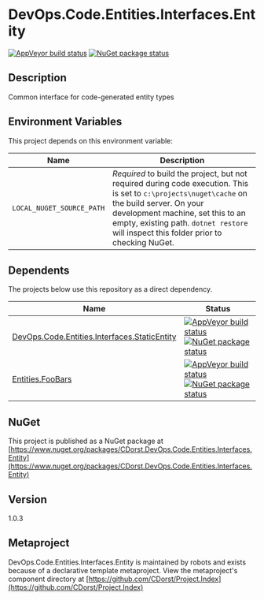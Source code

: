 # DevOps.Code.Entities.Interfaces.Entity

[![AppVeyor build status](https://img.shields.io/appveyor/ci/cdorst/devops-code-entities-interfaces-entity.svg?label=AppVeyor&style=for-the-badge)](https://ci.appveyor.com/project/cdorst/devops-code-entities-interfaces-entity)
[![NuGet package status](https://img.shields.io/nuget/v/CDorst.DevOps.Code.Entities.Interfaces.Entity.svg?label=NuGet&style=for-the-badge)](https://www.nuget.org/packages/CDorst.DevOps.Code.Entities.Interfaces.Entity)

## Description

Common interface for code-generated entity types

## Environment Variables

This project depends on this environment variable:

Name | Description
---- | -----------
`LOCAL_NUGET_SOURCE_PATH` | *Required* to build the project, but not required during code execution. This is set to `c:\projects\nuget\cache` on the build server. On your development machine, set this to an empty, existing path. `dotnet restore` will inspect this folder prior to checking NuGet.

## Dependents

The projects below use this repository as a direct dependency.

Name | Status
---- | ------
[DevOps.Code.Entities.Interfaces.StaticEntity](https://github.com/CDorst/DevOps.Code.Entities.Interfaces.StaticEntity) | [![AppVeyor build status](https://img.shields.io/appveyor/ci/cdorst/devops-code-entities-interfaces-staticentity.svg?label=AppVeyor&style=flat-square)](https://ci.appveyor.com/project/cdorst/devops-code-entities-interfaces-staticentity) [![NuGet package status](https://img.shields.io/nuget/v/CDorst.DevOps.Code.Entities.Interfaces.StaticEntity.svg?label=NuGet&style=flat-square)](https://www.nuget.org/packages/CDorst.DevOps.Code.Entities.Interfaces.StaticEntity)
[Entities.FooBars](https://github.com/CDorst/Entities.FooBars) | [![AppVeyor build status](https://img.shields.io/appveyor/ci/cdorst/entities-foobars.svg?label=AppVeyor&style=flat-square)](https://ci.appveyor.com/project/cdorst/entities-foobars) [![NuGet package status](https://img.shields.io/nuget/v/CDorst.Entities.FooBars.svg?label=NuGet&style=flat-square)](https://www.nuget.org/packages/CDorst.Entities.FooBars)

## NuGet


This project is published as a NuGet package at [https://www.nuget.org/packages/CDorst.DevOps.Code.Entities.Interfaces.Entity](https://www.nuget.org/packages/CDorst.DevOps.Code.Entities.Interfaces.Entity)

## Version

1.0.3

## Metaproject

DevOps.Code.Entities.Interfaces.Entity is maintained by robots and exists because of a declarative template metaproject. View the metaproject's component directory at [https://github.com/CDorst/Project.Index](https://github.com/CDorst/Project.Index)

